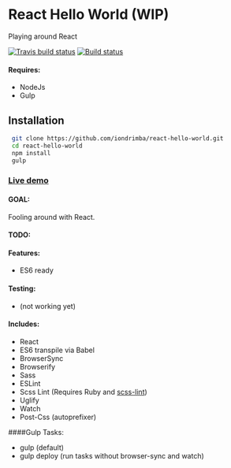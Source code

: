 # React Hello World (WIP)

Playing around React

[![Travis build status](https://travis-ci.org/iondrimba/react-hello-world.svg?branch=master)](https://travis-ci.org/iondrimba/react-hello-world) [![Build status](https://ci.appveyor.com/api/projects/status/294t79bmjs9movsf/branch/master?svg=true)](https://ci.appveyor.com/project/iondrimba/react-hello-world/branch/master)


#### Requires:

* NodeJs
* Gulp

## Installation

```sh
 git clone https://github.com/iondrimba/react-hello-world.git
 cd react-hello-world
 npm install
 gulp
```

### [Live demo]

#### GOAL:
Fooling around with React.

#### TODO:


#### Features:

* ES6 ready

#### Testing:

* (not working yet)

#### Includes:

* React
* ES6 transpile via Babel
* BrowserSync
* Browserify
* Sass
* ESLint
* Scss Lint (Requires Ruby and [scss-lint])
* Uglify
* Watch
* Post-Css (autoprefixer)

####Gulp Tasks:

* gulp (default)
* gulp deploy (run tasks without browser-sync and watch)

[scss-lint]:<https://github.com/brigade/scss-lint#installation>
[Live demo]:<http://iondrimba.github.io/react-hello-world/>
